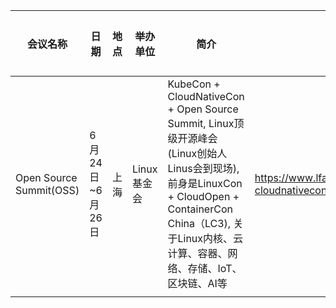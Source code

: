 |会议名称|日期|地点|举办单位|简介|会议链接|参与方式
|-|-|-|-|-|-|-|
|Open Source Summit(OSS)|6月24日~6月26日|上海|Linux基金会|KubeCon + CloudNativeCon + Open Source Summit, Linux顶级开源峰会(Linux创始人Linus会到现场), 前身是LinuxCon + CloudOpen + ContainerCon China（LC3), 关于Linux内核、云计算、容器、网络、存储、IoT、区块链、AI等 | https://www.lfasiallc.com/events/kubecon-cloudnativecon-china-2019/|提前注册+现场参加
||
